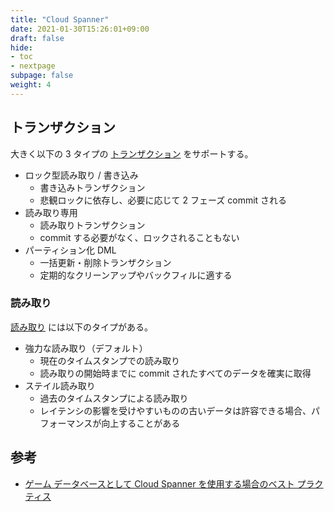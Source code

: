 ```yaml
---
title: "Cloud Spanner"
date: 2021-01-30T15:26:01+09:00
draft: false
hide:
- toc
- nextpage
subpage: false
weight: 4
---
```


<!--more-->


## トランザクション

大きく以下の 3 タイプの [トランザクション](https://cloud.google.com/spanner/docs/transactions) をサポートする。

- ロック型読み取り / 書き込み
    - 書き込みトランザクション
    - 悲観ロックに依存し、必要に応じて 2 フェーズ commit される
- 読み取り専用
    - 読み取りトランザクション
    - commit する必要がなく、ロックされることもない
- パーティション化 DML
    - 一括更新・削除トランザクション
    - 定期的なクリーンアップやバックフィルに適する

### 読み取り

[読み取り](https://cloud.google.com/spanner/docs/reads) には以下のタイプがある。

- 強力な読み取り（デフォルト）
    - 現在のタイムスタンプでの読み取り
    - 読み取りの開始時までに commit されたすべてのデータを確実に取得
- ステイル読み取り
    - 過去のタイムスタンプによる読み取り
    - レイテンシの影響を受けやすいものの古いデータは許容できる場合、パフォーマンスが向上することがある

## 参考

- [ゲーム データベースとして Cloud Spanner を使用する場合のベスト プラクティス](https://cloud.google.com/architecture/best-practices-cloud-spanner-gaming-database)